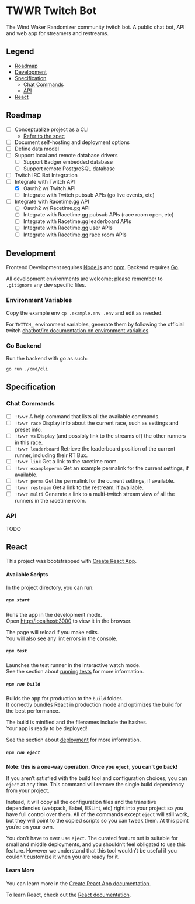 # TWWR Twitch Bot

The Wind Waker Randomizer community twitch bot. A public chat bot, API and web app for streamers and restreams.

## Legend

- [Roadmap](#roadmap)
- [Development](#development)
- [Specification](#specification)
  - [Chat Commands](#chat-commands)
  - [API](#api)
- [React](#react)

## Roadmap

- [ ] Conceptualize project as a CLI
  - [Refer to the spec](#specification)
- [ ] Document self-hosting and deployment options
- [ ] Define data model
- [ ] Support local and remote database drivers
  - [ ] Support Badger embedded database
  - [ ] Support remote PostgreSQL database
- [ ] Twitch IRC Bot Integration
- [ ] Integrate with Twitch API
  - [x] Oauth2 w/ Twitch API
  - [ ] Integrate with Twitch pubsub APIs (go live events, etc)
- [ ] Integrate with Racetime.gg API
  - [ ] Oauth2 w/ Racetime.gg API
  - [ ] Integrate with Racetime.gg pubsub APIs (race room open, etc)
  - [ ] Integrate with Racetime.gg leaderboard APIs
  - [ ] Integrate with Racetime.gg user APIs
  - [ ] Integrate with Racetime.gg race room APIs

## Development

Frontend Development requires [Node.js](https://nodejs.org/en/) and [npm](https://www.npmjs.com/). Backend requires [Go](https://golang.org/).

All development environments are welcome; please remember to `.gitignore` any dev specific files.

### Environment Variables

Copy the example env `cp .example.env .env` and edit as needed.

For `TWITCH_` environment variables, generate them by following the official twitch [chatbot/irc documentation on environment variables](https://dev.twitch.tv/docs/irc#get-environment-variables).

### Go Backend

Run the backend with go as such:

```shell
go run ./cmd/cli
```

## Specification

### Chat Commands

- [ ] `!twwr` A help command that lists all the available commands.
- [ ] `!twwr race` Display info about the current race, such as settings and preset info.
- [ ] `!twwr vs` Display (and possibly link to the streams of) the other runners in this race.
- [ ] `!twwr leaderboard` Retrieve the leaderboard position of the current runner, including their RT Bux.
- [ ] `!twwr link` Get a link to the racetime room.
- [ ] `!twwr exampleperma` Get an example permalink for the current settings, if available.
- [ ] `!twwr perma` Get the permalink for the current settings, if available.
- [ ] `!twwr restream` Get a link to the restream, if available.
- [ ] `!twwr multi` Generate a link to a multi-twitch stream view of all the runners in the racetime room.

### API

TODO


## React

This project was bootstrapped with [Create React App](https://github.com/facebook/create-react-app).

#### Available Scripts

In the project directory, you can run:

##### `npm start`

Runs the app in the development mode.\
Open [http://localhost:3000](http://localhost:3000) to view it in the browser.

The page will reload if you make edits.\
You will also see any lint errors in the console.

##### `npm test`

Launches the test runner in the interactive watch mode.\
See the section about [running tests](https://facebook.github.io/create-react-app/docs/running-tests) for more information.

##### `npm run build`

Builds the app for production to the `build` folder.\
It correctly bundles React in production mode and optimizes the build for the best performance.

The build is minified and the filenames include the hashes.\
Your app is ready to be deployed!

See the section about [deployment](https://facebook.github.io/create-react-app/docs/deployment) for more information.

##### `npm run eject`

**Note: this is a one-way operation. Once you `eject`, you can’t go back!**

If you aren’t satisfied with the build tool and configuration choices, you can `eject` at any time. This command will remove the single build dependency from your project.

Instead, it will copy all the configuration files and the transitive dependencies (webpack, Babel, ESLint, etc) right into your project so you have full control over them. All of the commands except `eject` will still work, but they will point to the copied scripts so you can tweak them. At this point you’re on your own.

You don’t have to ever use `eject`. The curated feature set is suitable for small and middle deployments, and you shouldn’t feel obligated to use this feature. However we understand that this tool wouldn’t be useful if you couldn’t customize it when you are ready for it.

#### Learn More

You can learn more in the [Create React App documentation](https://facebook.github.io/create-react-app/docs/getting-started).

To learn React, check out the [React documentation](https://reactjs.org/).
